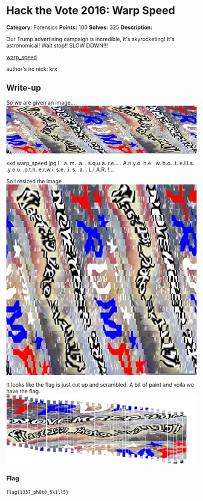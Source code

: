# Hack the Vote 2016: Warp Speed

**Category:** Forensics
**Points:** 100
**Solves:** 325
**Description:**

Our Trump advertising campaign is incredible, it's skyrocketing! It's astronomical! Wait stop!! SLOW DOWN!!!

[warp_speed](warp_speed.jpg)

author's irc nick: krx

## Write-up

So we are given an image...
![image](warp_speed.jpg)

xxd warp_speed.jpg
I. .a. m. .a. . s.q.u.a. r.e... . A.n.y.o. n.e. .w. h.o. .t. e.l.l.s. .y.o.u. .o.t.h. e.r.w.i. s.e. .i. s. .a. . L.I.A.R. !...

So I resized the image 
![image](square_warp_speed.jpg)

It looks like the flag is just cut up and scrambled. A bit of paint and voila we have the flag. 
![image](flag.jpg)

### Flag

`flag{1337_ph0t0_5k1ll5}`

